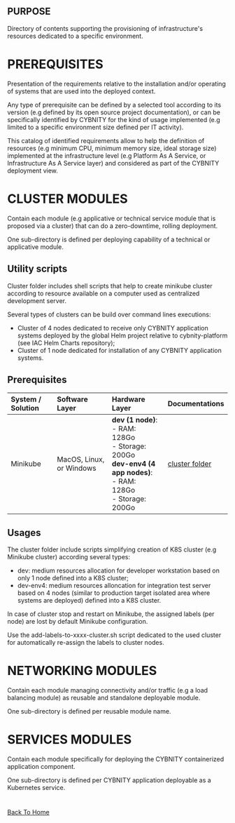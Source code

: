 ## PURPOSE
Directory of contents supporting the provisioning of infrastructure's resources dedicated to a specific environment.

# PREREQUISITES
Presentation of the requirements relative to the installation and/or operating of systems that are used into the deployed context.

Any type of prerequisite can be defined by a selected tool according to its version (e.g defined by its open source project documentation), or can be specifically identified by CYBNITY for the kind of usage implemented (e.g limited to a specific environment size defined per IT activity).

This catalog of identified requirements allow to help the definition of resources (e.g minimum CPU, minimum memory size, ideal storage size) implemented at the infrastructure level (e.g Platform As A Service, or Infrastructure As A Service layer) and considered as part of the CYBNITY deployment view.

# CLUSTER MODULES
Contain each module (e.g applicative or technical service module that is proposed via a cluster) that can do a zero-downtime, rolling deployment.

One sub-directory is defined per deploying capability of a technical or applicative module.

## Utility scripts
Cluster folder includes shell scripts that help to create minikube cluster according to resource available on a computer used as centralized development server.

Several types of clusters can be build over command lines executions:
- Cluster of 4 nodes dedicated to receive only CYBNITY application systems deployed by the global Helm project relative to cybnity-platform (see IAC Helm Charts repository);
- Cluster of 1 node dedicated for installation of any CYBNITY application systems.

## Prerequisites
|System / Solution|Software Layer|Hardware Layer|Documentations|
|:--|:--|:--|:--|
|Minikube|MacOS, Linux, or Windows|__dev (1 node)__:<br>- RAM: 128Go<br>- Storage: 200Go<br>__dev-env4 (4 app nodes)__:<br>- RAM: 128Go<br>- Storage: 200Go|[cluster folder](cluster)|

## Usages
The cluster folder include scripts simplifying creation of K8S cluster (e.g Minikube cluster) according several types:
- dev: medium resources allocation for developer workstation based on only 1 node defined into a K8S cluster;
- dev-env4: medium resources alloncation for integration test server based on 4 nodes (similar to production target isolated area where systems are deployed) defined into a K8S cluster.

In case of cluster stop and restart on Minikube, the assigned labels (per node) are lost by default Minikube configuration.

Use the add-labels-to-xxxx-cluster.sh script dedicated to the used cluster for automatically re-assign the labels to cluster nodes.

# NETWORKING MODULES
Contain each module managing connectivity and/or traffic (e.g a load balancing module) as reusable and standalone deployable module.

One sub-directory is defined per reusable module name.

# SERVICES MODULES
Contain each module specifically for deploying the CYBNITY containerized application component.

One sub-directory is defined per CYBNITY application deployable as a Kubernetes service.

#
[Back To Home](../README.md)
